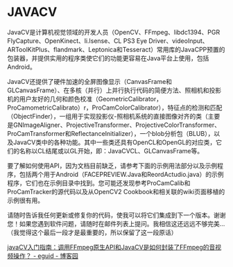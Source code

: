 # JAVACV

JavaCV是计算机视觉领域的开发人员（OpenCV、FFmpeg、libdc1394、PGR FlyCapture、OpenKinect、li.lsense、CL PS3 Eye Driver、videoInput、ARToolKitPlus、flandmark、Leptonica和Tesseract）常用库的JavaCPP预置的包装器，并提供实用的程序类使它们的功能更容易在Java平台上使用，包括Android。

JavaCV还提供了硬件加速的全屏图像显示（CanvasFrame和GLCanvasFrame）、在多核（并行）上并行执行代码的简便方法、照相机和投影机的用户友好的几何和颜色校准（GeometricCalibrator，ProCamometricCalibrato）r，ProCamColorCalibrator），特征点的检测和匹配（ObjectFinder），一组用于实现投影仪-照相机系统的直接图像对齐的类（主要是GNImageAligner、ProjectiveTransformer、ProjectiveColorTransformer、ProCamTransformer和ReflectanceInitializer），一个blob分析包（BLUB），以及JavaCV类中的各种功能。其中一些类还具有OpenCL和OpenGL的对应类，它们的名称以CL结尾或以GL开始，即：JavaCVCL、GLCanvasFrame等。

要了解如何使用API，因为文档目前缺乏，请参考下面的示例用法部分以及示例程序，包括两个用于Android（FACEPREVIEW.Java和ReordActudio.java）的示例程序，它们也在示例目录中找到。您可能还发现参考ProCamCalib和ProCamTracker的源代码以及从OpenCV2 Cookbook和相关联的wiki页面移植的示例很有用。

请随时告诉我任何更新或修复你的代码，使我可以将它们集成到下一个版本。谢谢您！如果您遇到软件问题，请随时在邮件列表上提问。我相信这还远远不够完美…（我觉得这个最后一段才是最重要的，所以保留了这一段原话）

[javaCV入门指南：调用FFmpeg原生API和JavaCV是如何封装了FFmpeg的音视频操作？ - eguid - 博客园](https://www.cnblogs.com/eguid/p/10195555.html)


